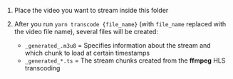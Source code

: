 1. Place the video you want to stream inside this folder

2. After you run `yarn transcode {file_name}` (with `file_name` replaced with the video file name), several files will be created:
    - `_generated_.m3u8` = Specifies information about the stream and which chunk to load at certain timestamps
    - `_generated_*.ts` = The stream chunks created from the **ffmpeg** HLS transcoding